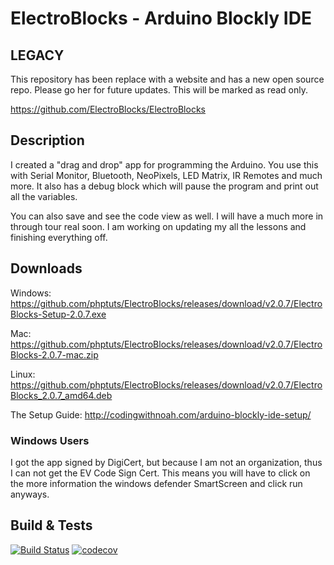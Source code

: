 # ElectroBlocks - Arduino Blockly IDE

## LEGACY

This repository has been replace with a website and has a new open source repo.  Please go her for future updates.  This will be marked as read only.

https://github.com/ElectroBlocks/ElectroBlocks

## Description

I created a "drag and drop" app for programming the Arduino.   You use this with Serial Monitor, Bluetooth, NeoPixels, LED Matrix, IR Remotes and much more.  It also has a debug block which will pause the program and print out all the variables.  

You can also save and see the code view as well.  I will have a much more in through tour real soon.  I am working on updating my all the lessons and finishing everything off. 

## Downloads

Windows: 
https://github.com/phptuts/ElectroBlocks/releases/download/v2.0.7/ElectroBlocks-Setup-2.0.7.exe

Mac:
https://github.com/phptuts/ElectroBlocks/releases/download/v2.0.7/ElectroBlocks-2.0.7-mac.zip

Linux:
https://github.com/phptuts/ElectroBlocks/releases/download/v2.0.7/ElectroBlocks_2.0.7_amd64.deb

The Setup Guide:
http://codingwithnoah.com/arduino-blockly-ide-setup/


### Windows Users

I got the app signed by DigiCert, but because I am not an organization, thus I can not get the EV Code Sign Cert.   This means you will have to click on the more information the windows defender SmartScreen and click run anyways.


## Build & Tests
[![Build Status](https://travis-ci.com/phptuts/ElectroBlocks.svg?branch=master)](https://travis-ci.com/phptuts/ElectroBlocks)
[![codecov](https://codecov.io/gh/phptuts/ElectroBlocks/branch/master/graph/badge.svg)](https://codecov.io/gh/phptuts/ElectroBlocks)
